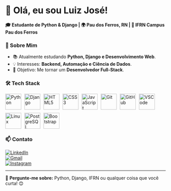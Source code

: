 # 👋 Olá, eu sou Luiz José! 

**🎓 Estudante de Python & Django | 🌍 Pau dos Ferros, RN | 🏫 IFRN Campus Pau dos Ferros**  

### 🚀 Sobre Mim  
- 📚 Atualmente estudando **Python, Django e Desenvolvimento Web**.  
- 💡 Interesses: **Backend, Automação e Ciência de Dados**.  
- 🎯 Objetivo: Me tornar um **Desenvolvedor Full-Stack**.  

### 🛠 Tech Stack 
<div style="display: flex; flex-wrap: wrap; gap: 10px; margin-top: 10px;">
  <img src="https://skillicons.dev/icons?i=python" alt="Python" title="Python" height="50"/>
  <img src="https://skillicons.dev/icons?i=django" alt="Django" title="Django" height="50"/>
  <img src="https://skillicons.dev/icons?i=html" alt="HTML5" title="HTML5" height="50"/>
  <img src="https://skillicons.dev/icons?i=css" alt="CSS3" title="CSS3" height="50"/>
  <img src="https://skillicons.dev/icons?i=js" alt="JavaScript" title="JavaScript" height="50"/>
  <img src="https://skillicons.dev/icons?i=git" alt="Git" title="Git" height="50"/>
  <img src="https://skillicons.dev/icons?i=github" alt="GitHub" title="GitHub" height="50"/>
  <img src="https://skillicons.dev/icons?i=vscode" alt="VSCode" title="VSCode" height="50"/>
  <img src="https://skillicons.dev/icons?i=linux" alt="Linux" title="Linux" height="50"/>
  <img src="https://skillicons.dev/icons?i=postgres" alt="PostgreSQL" title="PostgreSQL" height="50"/>
  <img src="https://skillicons.dev/icons?i=bootstrap" alt="Bootstrap" title="Bootstrap" height="50"/>
</div>

### 📫 Contato  
[![LinkedIn](https://img.shields.io/badge/-LinkedIn-0077B5?logo=linkedin)](https://linkedin.com/in/luiz-andrade-90a92a227)  
[![Gmail](https://img.shields.io/badge/-Gmail-D14836?logo=gmail&logoColor=white)](lu1zx.dev@gmail.com)  
[![Instagram](https://img.shields.io/badge/-Instagram-E4405F?logo=instagram&logoColor=white)](https://instagram.com/lu1z_nt) 

---

💬 **Pergunte-me sobre:** Python, Django, IFRN ou qualquer coisa que você curta! 😊  
